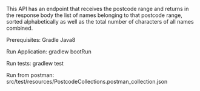 This API has an endpoint that receives the postcode range and returns in the response body the list of names belonging to that postcode range, sorted alphabetically as well as the total number of characters of all names combined.

Prerequisites:
Gradle
Java8

Run Application:
gradlew bootRun

Run tests:
gradlew test

Run from postman: 
src/test/resources/PostcodeCollections.postman_collection.json